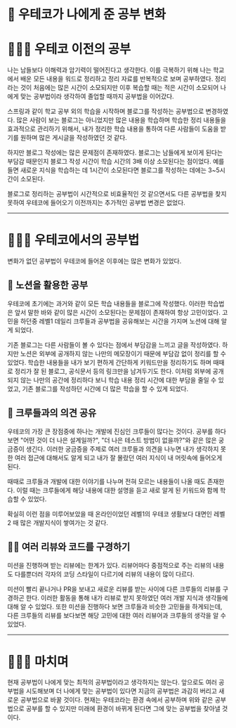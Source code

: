 # 🚀 우테코가 나에게 준 공부 변화

# 🧑🏻‍💻 우테코 이전의 공부
나는 남들보다 이해력과 암기력이 떨어진다고 생각한다. 
이를 극복하기 위해 나는 학교에서 배운 모든 내용을 워드로 정리하고 정리 자료를 반복적으로 보며 공부하였다. 
정리라는 것이 처음에는 많은 시간이 소모되지만 이후 복습할 때는 적은 시간이 소모되어 나에게 맞는 공부법이라 생각하여 졸업할 때까지 공부법을 이어갔다.

스프링과 같이 학교 공부 외의 학습을 시작하며 블로그를 작성하는 공부법으로 변경하였다. 
많은 사람이 보는 블로그는 아니었지만 많은 내용을 학습하며 학습한 정리 내용들을 효과적으로 관리하기 위해서, 내가 정리한 학습 내용을 통하여 다른 사람들이 도움을 받기를 원하며 많은 게시글을 작성하였던 것 같다.

하지만 블로그 작성에는 많은 문제점이 존재하였다. 
블로그는 남들에게 보이게 된다는 부담감 때문인지 블로그 작성 시간이 학습 시간의 3배 이상 소모된다는 점이었다. 
예를 들면 새로운 지식을 학습하는 데 1시간이 소모된다면 블로그를 작성하는 데에는 3~5시간이 소모된다.

블로그로 정리하는 공부법이 시간적으로 비효율적인 것 같으면서도 다른 공부법을 찾지 못하여 우테코에 들어오기 이전까지는 추가적인 공부법 변경은 없었다.

---

# 🧑🏻‍💻 우테코에서의 공부법
변화가 없던 공부법이 우테코에 들어온 이후에는 많은 변화가 있었다.

## 📝 노션을 활용한 공부
우테코에 초기에는 과거와 같이 모든 학습 내용들을 블로그에 작성했다.
이러한 학습법은 앞서 말한 바와 같이 많은 시간이 소모된다는 문제점이 존재하여 항상 고민이었다.
고민을 하던중 레벨1 데일리 크루들과 공부법을 공유해보는 시간을 가지며 노션에 대해 알게 되었다.

기존 블로그는 다른 사람들이 볼 수 있다는 점에서 부담감을 느끼고 글을 작성하였다.
하지만 노션은 외부에 공개하지 않는 나만의 메모장이기 때문에 부담감 없이 정리를 할 수 있었다.
학습한 내용들을 내가 보기 편하게 간단하게 키워드만을 정리하기도 하며 때때로 정리가 잘 된 블로그, 공식문서 등의 링크만을 남겨두기도 한다.
이처럼 외부에 공개되지 않는 나만의 공간에 정리하다 보니 학습 내용 정리 시간에 대한 부담을 줄일 수 있었고, 기존 블로그를 작성하던 시간에 더 많은 학습을 할 수 있게 되었다.

## 💬 크루들과의 의견 공유
우테코의 가장 큰 장점중에 하나는 개발에 진심인 크루들이 많다는 것이다.
공부를 하다 보면 "어떤 것이 더 나은 설계일까?", "더 나은 테스트 방법이 없을까?"와 같은 많은 궁금증이 생긴다.
이러한 궁금증을 주제로 여러 크루들과 의견을 나누면 내가 생각하지 못한 여러 접근에 대해서도 알게 되고 내가 잘 몰랐던 여러 지식이 내 머릿속에 들어오게 된다.

때때로 크루들과 개발에 대한 이야기를 나누며 전혀 모르는 내용들이 나올 때도 존재한다. 
이럴 때는 크루들에게 해당 내용에 대한 설명을 듣고 새로 알게 된 키워드와 함께 학습할 수 있었다.

확실히 이런 점을 미루어보았을 때 온라인이었던 레벨1의 우테코 생활보다 대면인 레벨2 때 많은 개발지식이 쌓여가는 것 같다.

## 🕵🏻 여러 리뷰와 코드를 구경하기
미션을 진행하며 받는 리뷰에는 한계가 있다.
리뷰어마다 중점적으로 주는 리뷰의 내용도 다를뿐더러 각자의 코딩 스타일이 다르기에 리뷰의 내용이 많이 다르다.

미션이 빨리 끝나거나 PR을 보내고 새로운 리뷰를 받는 사이에 다른 크루들의 리뷰를 구경하곤 한다. 
이러한 활동을 통해 내가 리뷰로 받지 못하였던 여러 개발 지식과 생각들에 대해 알 수 있었다. 
또한 미션을 진행하다 보면 크루들과 비슷한 고민들을 하게되는데, 다른 크루들의 리뷰를 보다보면 해당 고민에 대한 여러 리뷰어과 크루들의 생각을 알 수 있었다.

---

# 🙇🏻‍♂️ 마치며
현재 공부법이 나에게 맞는 최적의 공부법이라고 생각하지는 않는다. 
앞으로도 여러 공부법을 시도해보며 더 나에게 맞는 공부법이 있다면 지금의 공부법은 과감히 버리고 새로운 공부법으로 바꿀 것이다.
현재는 우테코라는 환경 속에서 공부하며 위와 같은 공부법으로 공부를 할 수 있지만 미래에 환경이 바뀌게 된다면 그에 맞는 공부법을 찾아낼 것이다.

